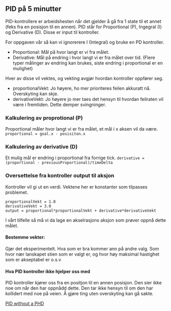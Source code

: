 PID på 5 minutter 
----------------------

PID-kontrollere er arbeidshesten når det gjelder å gå fra 1 state til et annet (feks fra en posisjon til en annen).
PID står for Proportional (P), Ingegral (I) og Derivative (D). Disse er input til kontroller.

For oppgaven vår så kan vi ignorerere I (Integral) og bruke en PD kontroller.

* Proportional: Mål på hvor langt er vi fra målet.
* Derivative: Mål på endring i hvor langt vi er fra målet over tid. (Flere typer målinger av endring kan brukes, siste endring i proportional er en mulighet)

Hver av disse vil vektes, og vekting avgjør hvordan kontroller oppfører seg.

* proportionalVekt: Jo høyere, ho mer prioriteres feilen akkuratt nå. Overskyting kan skje.
* derivativeVekt: Jo høyere jo mer taes det hensyn til hvordan feilraten vil være i fremtiden. Dette demper svingninger.

### Kalkulering av proprotional (P)
Proportional måler hvor langt vi er fra målet, et mål i x aksen vil da være.
```proportional = goal.x - posisiton.x```

### Kalkulering av derivative (D)
Et mulig mål er endring i proportional fra forrige tick.
```derivative = (proportional - previousProportional)/timeDelta```

### Oversettelse fra kontroller output til aksjon
Kontroller vil gi ut en verdi. Vektene her er konstanter som tilpasses problemet.
``` 
proportionalVekt = 1.0
derivativeVekt = 3.0
output = proportional*proportionalVekt + derivative*derivativeVekt 
```
I vårt tilfelle så må vi da lage en akselrasjons aksjon som prøver oppnå dette målet.

#### Bestemme vekter:
Gjør det eksperimentelt. Hva som er bra kommer ann på andre valg. Som hvor nær lanskapet stien som er valgt er, og hvor høy maksimal hastighet som er akseptabel er o.s.v

#### Hva PID kontroller ikke hjelper oss med
PID kontroller kjører oss fra en positjon til en annen posisjon. Den sier ikke noe om når den har oppnådd dette. Den tar ikke hensyn til om den har kollidert med noe på veien. Å gjøre ting uten overskyting kan gå sakte.

[PID without a PHD](https://www.wescottdesign.com/articles/pid/pidWithoutAPhd.pdf)




